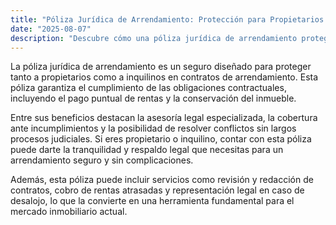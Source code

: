 ```yaml
---
title: "Póliza Jurídica de Arrendamiento: Protección para Propietarios y Inquilinos"
date: "2025-08-07"
description: "Descubre cómo una póliza jurídica de arrendamiento protege a ambas partes y garantiza el cumplimiento del contrato."
---
```


La póliza jurídica de arrendamiento es un seguro diseñado para proteger tanto a propietarios como a inquilinos en contratos de arrendamiento. Esta póliza garantiza el cumplimiento de las obligaciones contractuales, incluyendo el pago puntual de rentas y la conservación del inmueble.

Entre sus beneficios destacan la asesoría legal especializada, la cobertura ante incumplimientos y la posibilidad de resolver conflictos sin largos procesos judiciales. Si eres propietario o inquilino, contar con esta póliza puede darte la tranquilidad y respaldo legal que necesitas para un arrendamiento seguro y sin complicaciones.

Además, esta póliza puede incluir servicios como revisión y redacción de contratos, cobro de rentas atrasadas y representación legal en caso de desalojo, lo que la convierte en una herramienta fundamental para el mercado inmobiliario actual.





